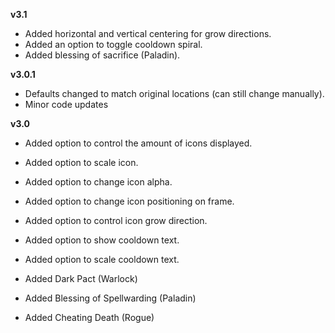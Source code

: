 **v3.1**
- Added horizontal and vertical centering for grow directions.
- Added an option to toggle cooldown spiral.
- Added blessing of sacrifice (Paladin).

**v3.0.1**
- Defaults changed to match original locations (can still change manually).
- Minor code updates

**v3.0**
- Added option to control the amount of icons displayed.
- Added option to scale icon.
- Added option to change icon alpha.
- Added option to change icon positioning on frame.
- Added option to control icon grow direction.
- Added option to show cooldown text.
- Added option to scale cooldown text.

- Added Dark Pact (Warlock)
- Added Blessing of Spellwarding (Paladin)
- Added Cheating Death (Rogue)
